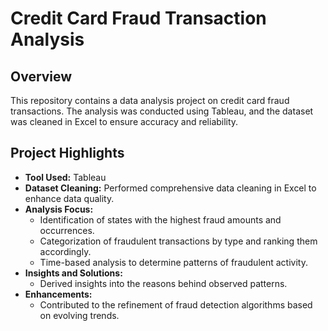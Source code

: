 # Credit Card Fraud Transaction Analysis

## Overview

This repository contains a data analysis project on credit card fraud transactions. The analysis was conducted using Tableau, and the dataset was cleaned in Excel to ensure accuracy and reliability.

## Project Highlights

- **Tool Used:** Tableau
- **Dataset Cleaning:** Performed comprehensive data cleaning in Excel to enhance data quality.
- **Analysis Focus:**
  - Identification of states with the highest fraud amounts and occurrences.
  - Categorization of fraudulent transactions by type and ranking them accordingly.
  - Time-based analysis to determine patterns of fraudulent activity.
- **Insights and Solutions:**
  - Derived insights into the reasons behind observed patterns.
- **Enhancements:**
  - Contributed to the refinement of fraud detection algorithms based on evolving trends.
